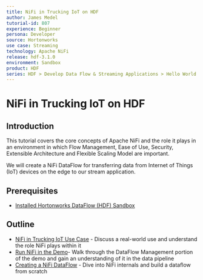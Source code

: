 ```yaml
---
title: NiFi in Trucking IoT on HDF
author: James Medel
tutorial-id: 807
experience: Beginner
persona: Developer
source: Hortonworks
use case: Streaming
technology: Apache NiFi
release: hdf-3.1.0
environment: Sandbox
product: HDF
series: HDF > Develop Data Flow & Streaming Applications > Hello World
---
```


# NiFi in Trucking IoT on HDF

## Introduction

This tutorial covers the core concepts of Apache NiFi and the role it plays in an environment in which Flow Management, Ease of Use, Security, Extensible Architecture and Flexible Scaling Model are important.

We will create a NiFi DataFlow for transferring data from Internet of Things (IoT) devices on the edge to our stream application.

## Prerequisites

-   [Installed Hortonworks DataFlow (HDF) Sandbox](https://hortonworks.com/downloads/#sandbox)

## Outline

-   [NiFi in Trucking IoT Use Case](https://hortonworks.com/tutorial/nifi-in-trucking-iot-on-hdf/section/1/) - Discuss a real-world use and understand the role NiFi plays within it
-   [Run NiFi in the Demo](https://hortonworks.com/tutorial/nifi-in-trucking-iot-on-hdf/section/2/)- Walk through the DataFlow Management portion of the demo and gain an understanding of it in the data pipeline
-   [Creating a NiFi DataFlow](https://hortonworks.com/tutorial/nifi-in-trucking-iot-on-hdf/section/3/) - Dive into NiFi internals and build a dataflow from scratch
